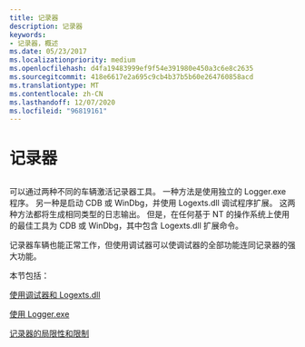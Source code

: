 ```yaml
---
title: 记录器
description: 记录器
keywords:
- 记录器，概述
ms.date: 05/23/2017
ms.localizationpriority: medium
ms.openlocfilehash: d4fa19483999ef9f54e391980e450a3c6e8c2635
ms.sourcegitcommit: 418e6617e2a695c9cb4b37b5b60e264760858acd
ms.translationtype: MT
ms.contentlocale: zh-CN
ms.lasthandoff: 12/07/2020
ms.locfileid: "96819161"
---
```

# <a name="logger"></a>记录器


## <span id="ddk_logger_dtoolq"></span><span id="DDK_LOGGER_DTOOLQ"></span>


可以通过两种不同的车辆激活记录器工具。 一种方法是使用独立的 Logger.exe 程序。 另一种是启动 CDB 或 WinDbg，并使用 Logexts.dll 调试程序扩展。 这两种方法都将生成相同类型的日志输出。 但是，在任何基于 NT 的操作系统上使用的最佳工具为 CDB 或 WinDbg，其中包含 Logexts.dll 扩展命令。

记录器车辆也能正常工作，但使用调试器可以使调试器的全部功能连同记录器的强大功能。

本节包括：

[使用调试器和 Logexts.dll](using-the-debugger-and-logexts-dll.md)

[使用 Logger.exe](using-logger-exe.md)

[记录器的局限性和限制](logger-restrictions-and-limitations.md)

 

 





